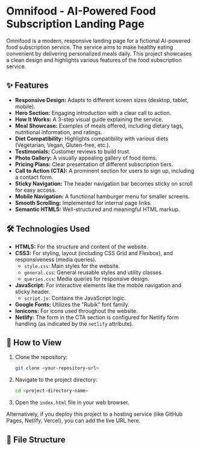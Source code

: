 # Omnifood - AI-Powered Food Subscription Landing Page

Omnifood is a modern, responsive landing page for a fictional AI-powered food subscription service. The service aims to make healthy eating convenient by delivering personalized meals daily. This project showcases a clean design and highlights various features of the food subscription service.

## ✨ Features

- **Responsive Design:** Adapts to different screen sizes (desktop, tablet, mobile).
- **Hero Section:** Engaging introduction with a clear call to action.
- **How It Works:** A 3-step visual guide explaining the service.
- **Meal Showcase:** Examples of meals offered, including dietary tags, nutritional information, and ratings.
- **Diet Compatibility:** Highlights compatibility with various diets (Vegetarian, Vegan, Gluten-free, etc.).
- **Testimonials:** Customer reviews to build trust.
- **Photo Gallery:** A visually appealing gallery of food items.
- **Pricing Plans:** Clear presentation of different subscription tiers.
- **Call to Action (CTA):** A prominent section for users to sign up, including a contact form.
- **Sticky Navigation:** The header navigation bar becomes sticky on scroll for easy access.
- **Mobile Navigation:** A functional hamburger menu for smaller screens.
- **Smooth Scrolling:** Implemented for internal page links.
- **Semantic HTML5:** Well-structured and meaningful HTML markup.

## 🛠️ Technologies Used

- **HTML5:** For the structure and content of the website.
- **CSS3:** For styling, layout (including CSS Grid and Flexbox), and responsiveness (media queries).
  - `style.css`: Main styles for the website.
  - `general.css`: General reusable styles and utility classes.
  - `queries.css`: Media queries for responsive design.
- **JavaScript:** For interactive elements like the mobile navigation and sticky header.
  - `script.js`: Contains the JavaScript logic.
- **Google Fonts:** Utilizes the "Rubik" font family.
- **Ionicons:** For icons used throughout the website.
- **Netlify:** The form in the CTA section is configured for Netlify form handling (as indicated by the `netlify` attribute).

## 🚀 How to View

1.  Clone the repository:
    ```bash
    git clone <your-repository-url>
    ```
2.  Navigate to the project directory:
    ```bash
    cd <project-directory-name>
    ```
3.  Open the `index.html` file in your web browser.

Alternatively, if you deploy this project to a hosting service (like GitHub Pages, Netlify, Vercel), you can add the live URL here.

## 📄 File Structure
